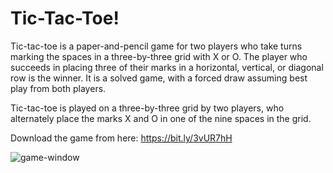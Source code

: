 # Tic-Tac-Toe!

Tic-tac-toe is a paper-and-pencil game for two players who take turns marking the spaces in a three-by-three grid with X or O. The player who succeeds in placing three of their marks in a horizontal, vertical, or diagonal row is the winner. It is a solved game, with a forced draw assuming best play from both players.

Tic-tac-toe is played on a three-by-three grid by two players, who alternately place the marks X and O in one of the nine spaces in the grid.

Download the game from here: https://bit.ly/3vUR7hH

![game-window](https://user-images.githubusercontent.com/95768526/157635588-8f414a37-2311-4d81-9f95-4717dd716037.png)
